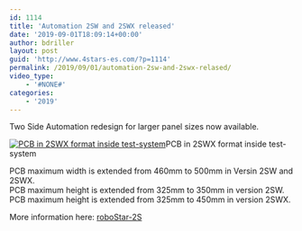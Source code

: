```yaml
---
id: 1114
title: 'Automation 2SW and 2SWX released'
date: '2019-09-01T18:09:14+00:00'
author: bdriller
layout: post
guid: 'http://www.4stars-es.com/?p=1114'
permalink: /2019/09/01/automation-2sw-and-2swx-relased/
video_type:
    - '#NONE#'
categories:
    - '2019'
---
```


Two Side Automation redesign for larger panel sizes now available.

[![PCB in 2SWX format inside test-system](http://www.4stars-es.com/wp-content/uploads/2022/02/PCB-2SWX.jpg "DSC00766")](http://www.4stars-es.com/wp-content/uploads/2022/02/PCB-2SWX.jpg)PCB in 2SWX format inside test-system

PCB maximum width is extended from 460mm to 500mm in Versin 2SW and 2SWX.  
PCB maximum height is extended from 325mm to 350mm in version 2SW.  
PCB maximum height is extended from 325mm to 450mm in version 2SWX.

More information here: [roboStar-2S](http://www.4stars-es.com/products/robostar-2S/)
